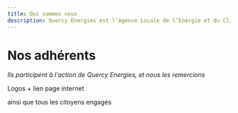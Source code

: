 ```yaml
---
title: Qui sommes nous
description: Quercy Energies est l’Agence Locale de l’Energie et du Climat du Lot.
---
```


# Nos adhérents

_Ils participent à l'action de Quercy Energies, et nous les remercions_&#x20;

Logos + lien page internet

ainsi que tous les citoyens engagés
